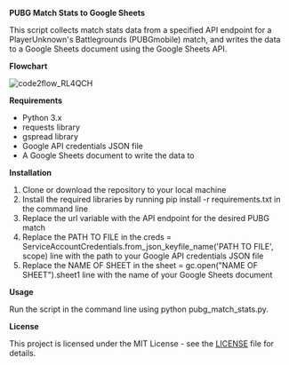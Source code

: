 ﻿**PUBG Match Stats to Google Sheets**

This script collects match stats data from a specified API endpoint for a PlayerUnknown's Battlegrounds (PUBGmobile) match, and writes the data to a Google Sheets document using the Google Sheets API.

**Flowchart**

![code2flow_RL4QCH](https://github.com/NotJeket/PUBGmobile-to-sheets/assets/37781149/2c5e9c50-a62c-4b3a-a92d-a77db6f86174)

**Requirements**

- Python 3.x
- requests library
- gspread library
- Google API credentials JSON file
- A Google Sheets document to write the data to

**Installation**

1. Clone or download the repository to your local machine
1. Install the required libraries by running pip install -r requirements.txt in the command line
1. Replace the url variable with the API endpoint for the desired PUBG match
1. Replace the PATH TO FILE in the creds = ServiceAccountCredentials.from\_json\_keyfile\_name('PATH TO FILE', scope) line with the path to your Google API credentials JSON file
1. Replace the NAME OF SHEET in the sheet = gc.open("NAME OF SHEET").sheet1 line with the name of your Google Sheets document

**Usage**

Run the script in the command line using python pubg\_match\_stats.py.

**License**

This project is licensed under the MIT License - see the [LICENSE](https://chat.openai.com/c/LICENSE) file for details.

